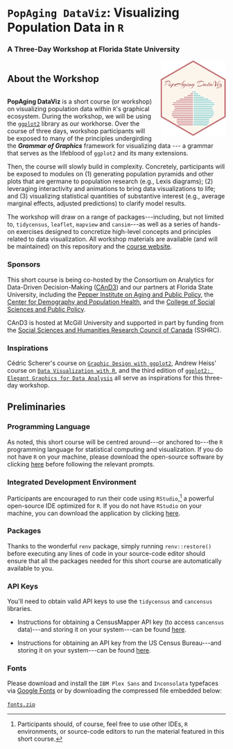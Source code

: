# `PopAging DataViz`: Visualizing Population Data in `R`

### A Three-Day Workshop at Florida State University


<h2 style="display: inline-block;">About the Workshop</h2>

<img src="https://github.com/sakeefkarim/popagingdataviz_workshop/raw/main/misc/logo.png" align="right" width="150" style="margin-left: 20px;">


**PopAging DataViz** is a short course (or workshop) on visualizing population data within `R`'s graphical ecosystem. During the workshop, we will be using the [`ggplot2`](https://ggplot2.tidyverse.org/) library as our workhorse. Over the course of three days, workshop participants will be exposed to many of the principles undergirding the ***Grammar of Graphics*** framework for visualizing data --- a grammar that serves as the lifeblood of `ggplot2` and its many extensions.

Then, the course will slowly build in complexity. Concretely, participants will be exposed to modules on (1) generating population pyramids and other plots that are germane to population research (e.g., Lexis diagrams); (2) leveraging interactivity and animations to bring data visualizations to life; and (3) visualizing statistical quantities of substantive interest (e.g., average marginal effects, adjusted predictions) to clarify model results.

The workshop will draw on a range of packages---including, but not limited to, `tidycensus`, `leaflet`, `mapview` and `cansim`---as well as a series of hands-on exercises designed to concretize high-level concepts and principles related to data visualization. All workshop materials are available (and will be maintained) on this repository and the [course website](https://popagingdataviz.com/).

### Sponsors

This short course is being co-hosted by the Consortium on Analytics for Data-Driven Decision-Making ([CAnD3](https://www.mcgill.ca/cand3/)) and our partners at Florida State University, including the [Pepper Institute on Aging and Public Policy](https://pepperinstitute.fsu.edu/), the [Center for Demography and Population Health](https://coss.fsu.edu/popcenter/), and the [College of Social Sciences and Public Policy](https://coss.fsu.edu/).

CAnD3 is hosted at McGill University and supported in part by funding from the [Social Sciences and Humanities Research Council of Canada](https://www.sshrc-crsh.gc.ca/home-accueil-eng.aspx) (SSHRC).

### Inspirations

Cédric Scherer's course on [`Graphic Design with ggplot2`](https://rstudio-conf-2022.github.io/ggplot2-graphic-design/), Andrew Heiss' course on [`Data Visualization with R`](https://datavizf23.classes.andrewheiss.com/), and the third edition of [`ggplot2: Elegant Graphics for Data Analysis`](https://ggplot2-book.org/) all serve as inspirations for this three-day workshop.

## Preliminaries

### Programming Language

As noted, this short course will be centred around---or anchored to---the `R` programming language for statistical computing and visualization. If you do not have `R` on your machine, please download the open-source software by clicking [here](https://cran.r-project.org/) before following the relevant prompts.

### Integrated Development Environment

Participants are encouraged to run their code using `RStudio`,[^readme-1] a powerful open-source IDE optimized for `R`. If you do not have `RStudio` on your machine, you can download the application by clicking [here](https://posit.co/download/rstudio-desktop/).

[^readme-1]: Participants should, of course, feel free to use other IDEs, `R` environments, or source-code editors to run the material featured in this short course.

### Packages

Thanks to the wonderful `renv` package, simply running `renv::restore()` before executing any lines of code in your source-code editor should ensure that all the packages needed for this short course are automatically available to you.

### API Keys

You'll need to obtain valid API keys to use the `tidycensus` and `cancensus` libraries.

-   Instructions for obtaining a CensusMapper API key (to access `cancensus` data)---and storing it on your system---can be found [here](https://github.com/mountainMath/cancensus#api-key).

-   Instructions for obtaining an API key from the US Census Bureau---and storing it on your system---can be found [here](https://walker-data.com/tidycensus/articles/basic-usage.html).

### Fonts

Please download and install the `IBM Plex Sans` and `Inconsolata` typefaces via [Google Fonts](https://fonts.google.com/) or by downloading the compressed file embedded below:

<a href="https://github.com/sakeefkarim/popagingdataviz_workshop/raw/main/misc/fonts.zip"> `fonts.zip`</a> <i class="fa-solid fa-download"></i>
